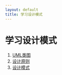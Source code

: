 ```yaml
---
layout: default
title: 学习设计模式
---
```


# 学习设计模式

1. [UML类图](docs/UML类图.md)
2. [设计原则](docs/设计原则.md)
3. [设计模式](docs/设计模式.md)